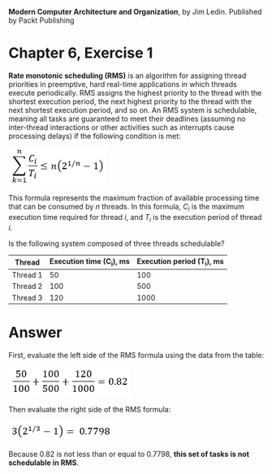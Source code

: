 __Modern Computer Architecture and Organization__, by Jim Ledin. Published by Packt Publishing
# Chapter 6, Exercise 1
**Rate monotonic scheduling (RMS)** is an algorithm for assigning thread priorities in preemptive, hard real-time applications in which threads execute periodically. RMS assigns the highest priority to the thread with the shortest execution period, the next highest priority to the thread with the next shortest execution period, and so on. An RMS system is schedulable, meaning all tasks are guaranteed to meet their deadlines (assuming no inter-thread interactions or other activities such as interrupts cause processing delays) if the following condition is met:

![RMS formula](src/Ex__1_rms_scheduling1.png)

This formula represents the maximum fraction of available processing time that can be consumed by <i>n</i> threads. In this formula, <i>C<sub>i</sub></i> is the maximum execution time required for thread <i>i</i>, and <i>T<sub>i</sub></i> is the execution period of thread <i>i</i>.

Is the following system composed of three threads schedulable?

Thread | Execution time (C<sub>i</sub>), ms | Execution period (T<sub>i</sub>), ms
------ | ------------------------ | --------------------------
Thread 1 | 50 | 100
Thread 2 | 100 | 500
Thread 3 | 120 | 1000

# Answer
First, evaluate the left side of the RMS formula using the data from the table:

![RMS left side](src/Ex__1_rms_scheduling2.png)

Then evaluate the right side of the RMS formula:

![RMS right side](src/Ex__1_rms_scheduling3.png)

Because 0.82 is not less than or equal to 0.7798, **this set of tasks is not schedulable in RMS**.
